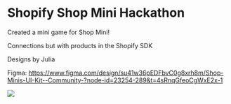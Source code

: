 # Shopify Shop Mini Hackathon

Created a mini game for Shop Mini!

Connections but with products in the Shopify SDK

Designs by Julia

Figma: https://www.figma.com/design/su41w36pEDFbvC0g8xrh8m/Shop-Minis-UI-Kit--Community-?node-id=23254-289&t=4sRnqGfeoCgWxE2x-1 

<a href="https://github.com/connor-leung/shopify-shop-mini-hackathon/graphs/contributors">
  <img src="https://contrib.rocks/image?repo=connor-leung/shopify-shop-mini-hackathon" />
</a>
